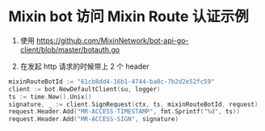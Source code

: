 # Mixin bot 访问 Mixin Route 认证示例

1. 使用 https://github.com/MixinNetwork/bot-api-go-client/blob/master/botauth.go

2. 在发起 http 请求的时候带上 2 个 header

```go
mixinRouteBotId := "61cb8dd4-16b1-4744-ba0c-7b2d2e52fc59"
client := bot.NewDefaultClient(su, logger)
ts := time.Now().Unix()
signature, _ := client.SignRequest(ctx, ts, mixinRouteBotId, request)
request.Header.Add("MR-ACCESS-TIMESTAMP", fmt.Sprintf("%d", ts))
request.Header.Add("MR-ACCESS-SIGN", signature)
```